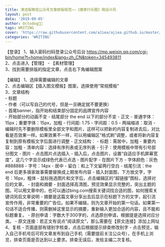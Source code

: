 ```yaml
---
title: 清洁版微信公众号文章排版规范——《唐家行乐图》简设计风
layout: post
data: '2019-09-05'
author: Octodog🐙🐶
tags: WRITING
cover: 'https://raw.githubusercontent.com/aJiea/ajiea.github.io/master/_posts/190905/cover1.jpg'
categories: 'WRITING'
---
```




【登录】
1、输入密码扫码登录公众号后台 https://mp.weixin.qq.com/cgi-bin/home?t=home/index&lang=zh_CN&token=345493811
<br/>
2、点击进入【管理】 - 【素材管理】
<br/>
3、找到需要排版的指定文章，点击右下角编辑图案


【编辑】
1、选择需要编辑的文章<br/>
2、点击编辑区【插入图文模板】图案，选择使用“常规模板”<br/>
3、文章结构<br/>
	- 标题<br/>
	- 作者（可以写自己的代号，但是一旦确定就不要更换）<br/>
	- 首尾banner，指开始和结束部分固定的品牌宣传内容<br/>
		- 开始部分的动画不变
		- 结尾部分 the end 以下的部分不变
	- 正文
		- 普通字体：15px；重要字体：15px，加粗
		- 行间距: 1.75
		- 字间距：0.5
		- 两端缩进：取消
		- 编辑时先不要删除模板里全部文字和图片，这样可以把新的内容复制进去后，对比看是否效果一样。如果效果不一样，可以用编辑区“格式刷”调整，或者将新内容复复制到原有模板文字后面进行调整
		- 正文结构：
			- 标题：需居中，加粗
			- 重要内容：加粗
			- 清单内容：选择有序列表或无序列表
			- 引子：使用模板中带有引号部分图文
	- 图片
		- 点击图片点选插入
		- 插入后，点击图片，设置“自适应手机屏幕宽度”，这几个字显示成绿色代表已点选
		- 图片配字
			- 在图片下方
			- 字体颜色：灰色 #888888
			- 字号：14px
			- 居中
			- 留白：和上下文留两行空白
	- 结尾引流：the end 后更多唐家故事需要替换成上期发布内容
		- 插入封面图，下方放文字，字号：16px，粗体
		- 鼠标拖选图片和文字后，点击编辑区的“超链接”图标，选择对应的文章。
	- 封面和摘要
		- 封面选择高清图，预览效果显示完整的，突出主题的图。可以用文章中的，也可以通过bing.com搜索关键词找合适的图，如何搜索关键词另启文章说明
		- 摘要是这篇文章分享出去后显示在标题下方的文字，起引流宣传作用，非常重要的广告位。如果不编辑，则为文章开始的第一句话。如果第一句话不适合传播，则需删掉这里显示的摘要，重新输入更加合适的内容，且不能和标题重复。
	- 原创申请：字数大于300字的，点选原创申请，根据提是选择对应分类。
	- 原文连接：若正文有说点“阅读原文”，那么需要在【原文连接】添加上网址
4、复核
	- 页面底部有错别字核查，点击后根据提示排查修改别字
	- 点击预览，输入自己手机号后可将文章发布到自己手机（需要提前关注公众号），在手机上浏览，排查页面是否达到以上要求。排查无误后，发给主编二次复核。